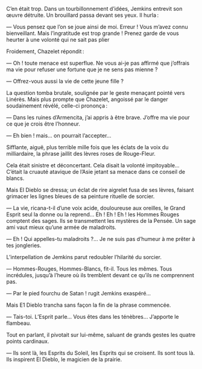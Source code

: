 C’en était trop. Dans un tourbillonnement d’idées, Jemkins entrevit son œuvre
détruite. Un brouillard passa devant ses yeux. Il hurla :

— Vous pensez que l’on se joue ainsi de moi. Erreur ! Vous m’avez connu
bienveillant. Mais l’ingratitude est trop grande ! Prenez garde de vous
heurter à une volonté qui ne sait pas plier

Froidement, Chazelet répondit :

— Oh ! toute menace est superflue. Ne vous ai-je pas affirmé que j’offrais
ma vie pour refuser une fortune que je ne sens pas mienne ?

— Offrez-vous aussi la vie de cette jeune fille ?

La question tomba brutale, soulignée par le geste menaçant pointé vers
Linérès. Mais plus prompte que Chazelet, angoissé par le danger soudainement
révélé, celle-ci prononça :

— Dans les ruines d’Armencita, j’ai appris à être brave. J’offre ma vie pour
ce que je crois être l’honneur.

— Eh bien ! mais… on pourrait l’accepter…

Sifflante, aiguë, plus terrible mille fois que les éclats de la voix du
milliardaire, la phrase jaillit des lèvres roses de Rouge-Fleur.

Cela était sinistre et déconcertant. Cela disait la volonté impitoyable…
C’était la cruauté atavique de l’Asie jetant sa menace dans ce conseil de
blancs.

Mais El Dieblo se dressa; un éclat de rire aigrelet fusa de ses lèvres,
faisant grimacer les lignes bleues de sa peinture rituelle de sorcier.

— La vie, ricana-t-il d’une voix acide, douloureuse aux oreilles, le Grand
Esprit seul la donne ou la reprend… Eh ! Eh ! Eh ! les Hommes Rouges
comptent des sages. Ils se transmettent les mystères de la Pensée. Un sage ami
vaut mieux qu’une armée de maladroits.

— Eh ! Qui appelles-tu maladroits ?… Je ne suis pas d’humeur à me prêter à
tes jongleries.

L’interpellation de Jemkins parut redoubler l’hilarité du sorcier.

— Hommes-Rouges, Hommes-Blancs, fit-il. Tous les mêmes. Tous incrédules,
jusqu’à l’heure où ils tremblent devant ce qu’ils ne comprennent pas.

— Par le pied fourchu de Satan ! rugit Jemkins exaspéré…

Mais E1 Dieblo trancha sans façon la fin de la phrase commencée.

— Tais-toi. L’Esprit parle… Vous êtes dans les ténèbres… J’apporte le
flambeau.

Tout en parlant, il pivotait sur lui-même, saluant de grands gestes les quatre
points cardinaux.

— Ils sont là, les Esprits du Soleil, les Esprits qui se croisent. Ils sont
tous là. Ils inspirent El Dieblo, le magicien de la prairie.
